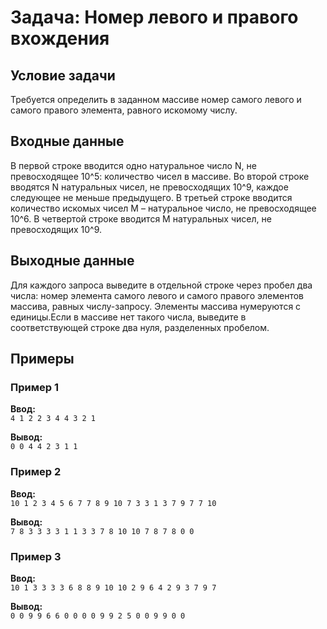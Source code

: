 # Задача: Номер левого и правого вхождения

## Условие задачи
Требуется определить в заданном массиве номер самого левого и самого правого элемента, равного искомому числу.

## Входные данные
В первой строке вводится одно натуральное число N, не превосходящее 10^5: количество чисел в массиве. Во второй строке вводятся N натуральных чисел, не превосходящих 10^9, каждое следующее не меньше предыдущего. В третьей строке вводится количество искомых чисел M – натуральное число, не превосходящее 10^6. В четвертой строке вводится M натуральных чисел, не превосходящих 10^9.

## Выходные данные
Для каждого запроса выведите в отдельной строке через пробел два числа: номер элемента самого левого и самого правого элементов массива, равных числу-запросу. Элементы массива нумеруются с единицы.Если в массиве нет такого числа, выведите в соответствующей строке два нуля, разделенных пробелом.

## Примеры
### Пример 1
**Ввод:**  
`4
1 2 2 3
4
4 3 2 1`  

**Вывод:**  
`0 0
4 4
2 3
1 1`  

### Пример 2
**Ввод:**  
`10
1 2 3 4 5 6 7 7 8 9
10
7 3 3 1 3 7 9 7 7 10`  

**Вывод:**  
`7 8
3 3
3 3
1 1
3 3
7 8
10 10
7 8
7 8
0 0`

### Пример 3
**Ввод:**  
`10
1 3 3 3 3 6 8 8 9 10
10
2 9 6 4 2 9 3 7 9 7`  

**Вывод:**  
`0 0
9 9
6 6
0 0
0 0
9 9
2 5
0 0
9 9
0 0`
